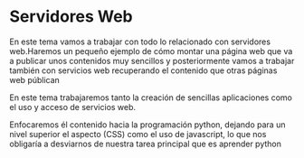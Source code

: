 # Servidores Web

En este tema vamos a trabajar con todo lo relacionado con servidores web.Haremos un pequeño ejemplo de cómo montar una página web que va a publicar unos contenidos muy sencillos y posteriormente vamos a trabajar también con servicios web recuperando el contenido que otras páginas web públican

En este tema trabajaremos tanto la creación de sencillas aplicaciones como el uso y acceso de servicios web.

Enfocaremos él contenido hacia la programación python, dejando para un nivel superior el aspecto (CSS) como el uso de javascript, lo que nos obligaría a desviarnos de nuestra tarea principal que es aprender python
